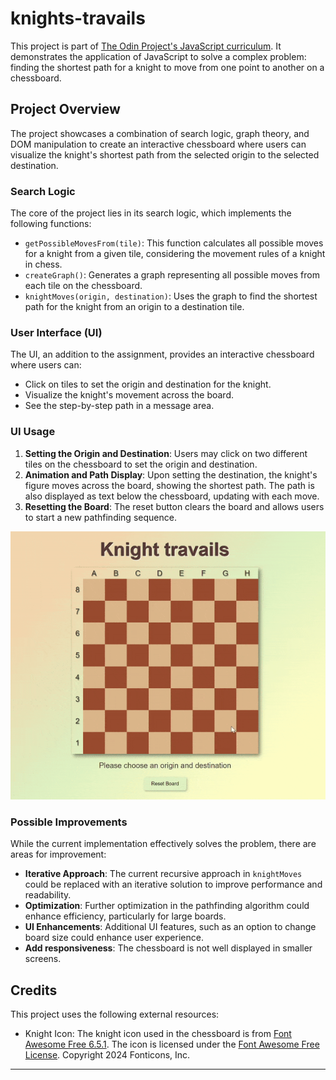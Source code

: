 # knights-travails

This project is part of [The Odin Project's JavaScript curriculum](https://www.theodinproject.com/paths/full-stack-javascript/courses/javascript). It demonstrates the application of JavaScript to solve a complex problem: finding the shortest path for a knight to move from one point to another on a chessboard.

## Project Overview

The project showcases a combination of search logic, graph theory, and DOM manipulation to create an interactive chessboard where users can visualize the knight's shortest path from the selected origin to the selected destination.

### Search Logic

The core of the project lies in its search logic, which implements the following functions:

- `getPossibleMovesFrom(tile)`: This function calculates all possible moves for a knight from a given tile, considering the movement rules of a knight in chess.
- `createGraph()`: Generates a graph representing all possible moves from each tile on the chessboard.
- `knightMoves(origin, destination)`: Uses the graph to find the shortest path for the knight from an origin to a destination tile.

### User Interface (UI)

The UI, an addition to the assignment, provides an interactive chessboard where users can:

- Click on tiles to set the origin and destination for the knight.
- Visualize the knight's movement across the board.
- See the step-by-step path in a message area.

### UI Usage

1. **Setting the Origin and Destination**: Users may click on two different tiles on the chessboard to set the origin and destination.
2. **Animation and Path Display**: Upon setting the destination, the knight's figure moves across the board, showing the shortest path. The path is also displayed as text below the chessboard, updating with each move.
3. **Resetting the Board**: The reset button clears the board and allows users to start a new pathfinding sequence.

![Example usage](./example-usage.gif)

### Possible Improvements

While the current implementation effectively solves the problem, there are areas for improvement:

- **Iterative Approach**: The current recursive approach in `knightMoves` could be replaced with an iterative solution to improve performance and readability.
- **Optimization**: Further optimization in the pathfinding algorithm could enhance efficiency, particularly for large boards.
- **UI Enhancements**: Additional UI features, such as an option to change board size could enhance user experience.
- **Add responsiveness**: The chessboard is not well displayed in smaller screens.

## Credits

This project uses the following external resources:

- Knight Icon: The knight icon used in the chessboard is from [Font Awesome Free 6.5.1](https://fontawesome.com). The icon is licensed under the [Font Awesome Free License](https://fontawesome.com/license/free). Copyright 2024 Fonticons, Inc.

---
